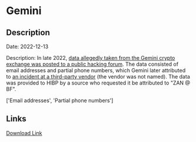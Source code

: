 # Gemini

## Description

Date: 2022-12-13

Description:
In late 2022, <a href="https://www.bleepingcomputer.com/news/security/hackers-leak-personal-info-allegedly-stolen-from-57m-gemini-users/" target="_blank" rel="noopener">data allegedly taken from the Gemini crypto exchange was posted to a public hacking forum</a>. The data consisted of email addresses and partial phone numbers, which Gemini later attributed to <a href="https://www.gemini.com/blog/protecting-our-customers-from-phishing-campaigns" target="_blank" rel="noopener">an incident at a third-party vendor</a> (the vendor was not named). The data was provided to HIBP by a source who requested it be attributed to &quot;ZAN @ BF&quot;.


['Email addresses', 'Partial phone numbers']

## Links

[Download Link](https://link-to.net/1229997/824.3712015093032/dynamic/?r=aHR0cHM6Ly93d3cubWVkaWFmaXJlLmNvbS92aWV3L2Q2dlBJSWNVaWlyUUE5ZC9nZW1pbmkuY29tL2ZpbGU=)